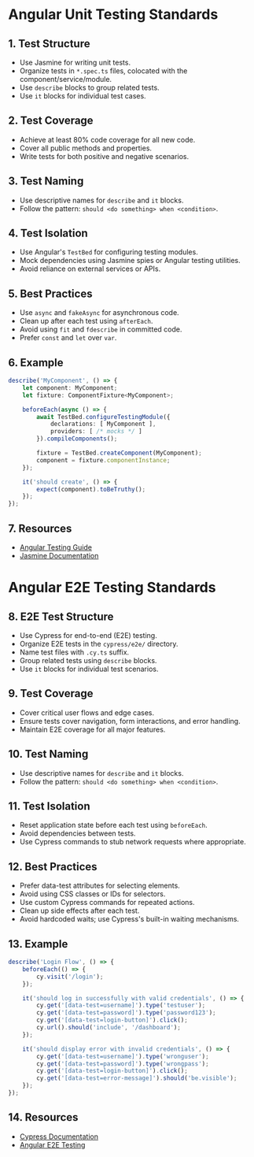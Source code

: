 
# Angular Unit Testing Standards

## 1. Test Structure

- Use Jasmine for writing unit tests.
- Organize tests in `*.spec.ts` files, colocated with the component/service/module.
- Use `describe` blocks to group related tests.
- Use `it` blocks for individual test cases.

## 2. Test Coverage

- Achieve at least 80% code coverage for all new code.
- Cover all public methods and properties.
- Write tests for both positive and negative scenarios.

## 3. Test Naming

- Use descriptive names for `describe` and `it` blocks.
- Follow the pattern: `should <do something> when <condition>`.

## 4. Test Isolation

- Use Angular's `TestBed` for configuring testing modules.
- Mock dependencies using Jasmine spies or Angular testing utilities.
- Avoid reliance on external services or APIs.

## 5. Best Practices

- Use `async` and `fakeAsync` for asynchronous code.
- Clean up after each test using `afterEach`.
- Avoid using `fit` and `fdescribe` in committed code.
- Prefer `const` and `let` over `var`.

## 6. Example

```typescript
describe('MyComponent', () => {
    let component: MyComponent;
    let fixture: ComponentFixture<MyComponent>;

    beforeEach(async () => {
        await TestBed.configureTestingModule({
            declarations: [ MyComponent ],
            providers: [ /* mocks */ ]
        }).compileComponents();

        fixture = TestBed.createComponent(MyComponent);
        component = fixture.componentInstance;
    });

    it('should create', () => {
        expect(component).toBeTruthy();
    });
});
```

## 7. Resources

- [Angular Testing Guide](https://angular.io/guide/testing)
- [Jasmine Documentation](https://jasmine.github.io/)



# Angular E2E Testing Standards

## 8. E2E Test Structure

- Use Cypress for end-to-end (E2E) testing.
- Organize E2E tests in the `cypress/e2e/` directory.
- Name test files with `.cy.ts` suffix.
- Group related tests using `describe` blocks.
- Use `it` blocks for individual test scenarios.

## 9. Test Coverage

- Cover critical user flows and edge cases.
- Ensure tests cover navigation, form interactions, and error handling.
- Maintain E2E coverage for all major features.

## 10. Test Naming

- Use descriptive names for `describe` and `it` blocks.
- Follow the pattern: `should <do something> when <condition>`.

## 11. Test Isolation

- Reset application state before each test using `beforeEach`.
- Avoid dependencies between tests.
- Use Cypress commands to stub network requests where appropriate.

## 12. Best Practices

- Prefer data-test attributes for selecting elements.
- Avoid using CSS classes or IDs for selectors.
- Use custom Cypress commands for repeated actions.
- Clean up side effects after each test.
- Avoid hardcoded waits; use Cypress's built-in waiting mechanisms.

## 13. Example

```typescript
describe('Login Flow', () => {
    beforeEach(() => {
        cy.visit('/login');
    });

    it('should log in successfully with valid credentials', () => {
        cy.get('[data-test=username]').type('testuser');
        cy.get('[data-test=password]').type('password123');
        cy.get('[data-test=login-button]').click();
        cy.url().should('include', '/dashboard');
    });

    it('should display error with invalid credentials', () => {
        cy.get('[data-test=username]').type('wronguser');
        cy.get('[data-test=password]').type('wrongpass');
        cy.get('[data-test=login-button]').click();
        cy.get('[data-test=error-message]').should('be.visible');
    });
});
```

## 14. Resources

- [Cypress Documentation](https://docs.cypress.io/)
- [Angular E2E Testing](https://angular.io/guide/testing#end-to-end-testing-e2e)

